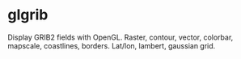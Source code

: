 # glgrib

Display GRIB2 fields with OpenGL. Raster, contour, vector, colorbar, mapscale, coastlines, borders. Lat/lon, lambert, gaussian grid.



